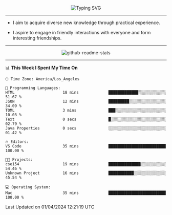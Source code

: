 <p align="center">
  <img src="https://readme-typing-svg.demolab.com?font=Fira+Code&weight=500&size=32&duration=2500&pause=1600&center=true&vCenter=true&random=false&width=1024&height=64&lines=Hi+there+%F0%9F%91%8B;I'm+delighted+you+could+make+it+here+%F0%9F%8E%89;I'm+Harry%2C+a+college+student+still+finding+my+way" alt="Typing SVG" />
</p>


---


- I aim to acquire diverse new knowledge through practical experience.

- I aspire to engage in friendly interactions with everyone and form interesting friendships.


---


<p align="center">
  <img src="https://github-readme-stats.vercel.app/api?username=Harry-Jing&show_icons=true" alt="github-readme-stats"/>
</p>


---

<!--START_SECTION:waka-->
📊 **This Week I Spent My Time On** 

```text
🕑︎ Time Zone: America/Los_Angeles

💬 Programming Languages: 
HTML                     18 mins             █████████████░░░░░░░░░░░░   51.67 % 
JSON                     12 mins             █████████░░░░░░░░░░░░░░░░   34.09 % 
TOML                     3 mins              ███░░░░░░░░░░░░░░░░░░░░░░   10.03 % 
Text                     0 secs              █░░░░░░░░░░░░░░░░░░░░░░░░   02.79 % 
Java Properties          0 secs              ░░░░░░░░░░░░░░░░░░░░░░░░░   01.42 % 

🔥 Editors: 
VS Code                  35 mins             █████████████████████████   100.00 % 

🐱‍💻 Projects: 
cse154                   19 mins             ██████████████░░░░░░░░░░░   54.46 % 
Unknown Project          16 mins             ███████████░░░░░░░░░░░░░░   45.54 % 

💻 Operating System: 
Mac                      35 mins             █████████████████████████   100.00 % 
```


 Last Updated on 01/04/2024 12:21:19 UTC
<!--END_SECTION:waka-->
